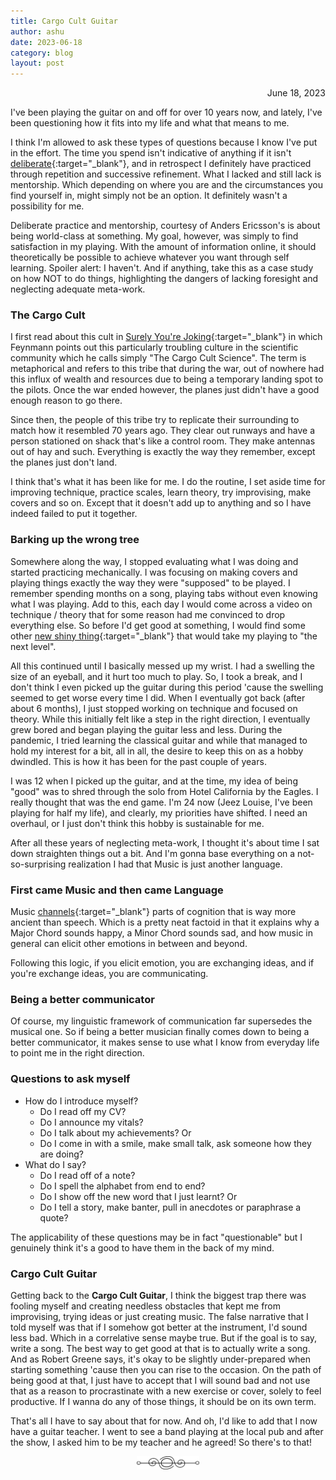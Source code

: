 ```yaml
---
title: Cargo Cult Guitar
author: ashu
date: 2023-06-18
category: blog
layout: post
---
```

<div class="date" style="text-align: right;">June 18, 2023</div>

I've been playing the guitar on and off for over 10 years now, and lately, I've been questioning how it fits into my life and what that means to me.

I think I'm allowed to ask these types of questions because I know I've put in the effort. The time you spend isn't indicative of anything if it isn't [deliberate](https://www.annualreviews.org/doi/10.1146/annurev.psych.47.1.273){:target="_blank"}, and in retrospect I definitely have practiced through repetition and successive refinement. What I lacked and still lack is mentorship. Which depending on where you are and the circumstances you find yourself in, might simply not be an option. It definitely wasn't a possibility for me.

Deliberate practice and mentorship, courtesy of Anders Ericsson's is about being world-class at something. My goal, however, was simply to find satisfaction in my playing. With the amount of information online, it should theoretically be possible to achieve whatever you want through self learning. 
Spoiler alert: I haven't. And if anything, take this as a case study on how NOT to do things, highlighting the dangers of lacking foresight and neglecting adequate meta-work. 
### The Cargo Cult
I first read about this cult in [Surely You're Joking](https://en.wikipedia.org/wiki/Surely_You%27re_Joking,_Mr._Feynman!){:target="_blank"}  in which Feynmann points out this particularly troubling culture in the scientific community which he calls simply "The Cargo Cult Science". The term is metaphorical and refers to this tribe that during the war, out of nowhere had this influx of wealth and resources due to being a temporary landing spot to the pilots. Once the war ended however, the planes just didn't have a good enough reason to go there. 

Since then, the people of this tribe try to replicate their surrounding to match how it resembled 70 years ago. They clear out runways and have a person stationed on shack that's like a control room. They make antennas out of hay and such. Everything is exactly the way they remember, except the planes just don't land.

I think that's what it has been like for me. I do the routine, I set aside time for improving technique, practice scales, learn theory, try improvising, make covers and so on. Except that it doesn't add up to anything and so I have indeed failed to put it together. 

### Barking up the wrong tree
Somewhere along the way, I stopped evaluating what I was doing and started practicing mechanically. I was focusing on making covers and playing things exactly the way they were "supposed" to be played. I remember spending months on a song, playing tabs without even knowing what I was playing. Add to this, each day I would come across a video on technique / theory that for some reason had me convinced to drop everything else. So before I'd get good at something, I would find some other [new shiny thing](https://wiki.debian.org/DontBreakDebian#Don.27t_suffer_from_Shiny_New_Stuff_Syndrome){:target="_blank"} that would take my playing to "the next level". 

All this continued until I basically messed up my wrist. I had a swelling the size of an eyeball, and it hurt too much to play. So, I took a break, and I don't think I even picked up the guitar during this period 'cause the swelling seemed to get worse every time I did. When I eventually got back (after about 6 months), I just stopped working on technique and focused on theory.  While this initially felt like a step in the right direction, I eventually grew bored and began playing the guitar less and less. During the pandemic, I tried learning the classical guitar and while that managed to hold my interest for a bit, all in all, the desire to keep this on as a hobby dwindled. This is how it has been for the past couple of years. 

I was 12 when I picked up the guitar, and at the time, my idea of being "good" was to shred through the solo from Hotel California by the Eagles. I really thought that was the end game. I'm 24 now (Jeez Louise, I've been playing for half my life), and clearly, my priorities have shifted. I need an overhaul, or I just don't think this hobby is sustainable for me.

After all these years of neglecting meta-work, I thought it's about time I sat down straighten things out a bit. And I'm gonna base everything on a not-so-surprising realization I had that Music is just another language. 

### First came Music and then came Language
Music [channels](https://neurosciencenews.com/theory-music-underlies-language-acquisition/ ){:target="_blank"} parts of cognition that is way more ancient than speech. Which is a pretty neat factoid in that it explains why a Major Chord sounds happy, a Minor Chord sounds sad, and how music in general can elicit other emotions in between and beyond.

Following this logic, if you elicit emotion, you are exchanging ideas, and if you're exchange ideas, you are communicating. 

### Being a better communicator
Of course, my linguistic framework of communication far supersedes the musical one. So if being a better musician finally comes down to being a better communicator, it makes sense to use what I know from everyday life to point me in the right direction. 

### Questions to ask myself
- How do I introduce myself?
	- Do I read off my CV?
	- Do I announce my vitals?
	- Do I talk about my achievements?
	Or
	- Do I come in with a smile, make small talk, ask someone how they are doing? 
- What do I say?
	- Do I read off of a note?
	- Do I spell the alphabet from end to end?
	- Do I show off the new word that I just learnt?
	Or
	- Do I tell a story, make banter, pull in anecdotes or paraphrase a quote? 

The applicability of these questions may be in fact "questionable" but I genuinely think it's a good to have them in the back of my mind. 

### Cargo Cult Guitar
Getting back to the **Cargo Cult Guitar**, I think the biggest trap there was fooling myself and creating needless obstacles that kept me from improvising, trying ideas or just creating music. The false narrative that I told myself was that if I somehow got better at the instrument, I'd sound less bad. Which in a correlative sense maybe true. But if the goal is to say, write a song. The best way to get good at that is to actually write a song. And as Robert Greene says, it's okay to be slightly under-prepared when starting something 'cause then you can rise to the occasion. On the path of being good at that, I just have to accept that I will sound bad and not use that as a reason to procrastinate with a new exercise or cover, solely to feel productive. If I wanna do any of those things, it should be on its own term.


That's all I have to say about that for now. And oh, I'd like to add that I now have a guitar teacher. I went to see a band playing at the local pub and after the show, I asked him to be my teacher and he agreed! So there's to that!


<div style="display: flex; justify-content: center;">
  <img src="/assets/images/230617-page-ending-flourish.png" alt="image" style="max-width: 100px;">
</div>
